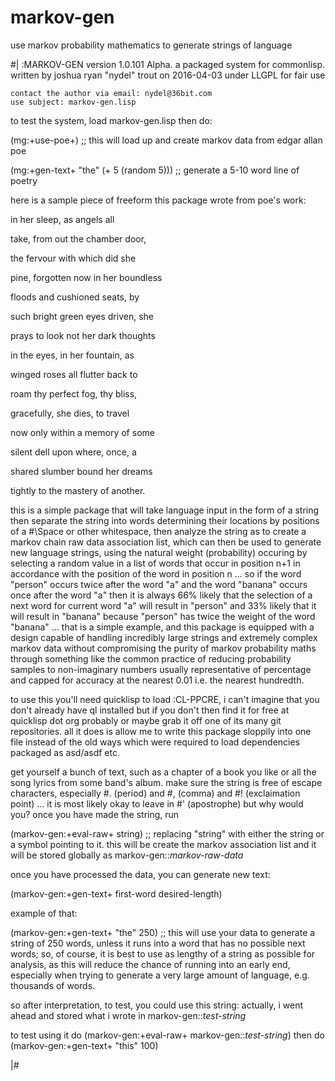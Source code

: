 # markov-gen
use markov probability mathematics to generate strings of language

#| :MARKOV-GEN version 1.0.101 Alpha. a packaged system for commonlisp.
    written by joshua ryan "nydel" trout on 2016-04-03 under LLGPL for fair use

    contact the author via email: nydel@36bit.com
    use subject: markov-gen.lisp





   to test the system, load markov-gen.lisp then do:


   (mg:+use-poe+) ;; this will load up and create markov data from edgar allan poe
   

   (mg:+gen-text+ "the" (+ 5 (random 5))) ;; generate a 5-10 word line of poetry





   here is a sample piece of freeform this package wrote from poe's work:
   



   in her sleep, as angels all

   take, from out the chamber door,
   
   the fervour with which did she
   
   pine, forgotten now in her boundless
   
   floods and cushioned seats, by
   
   such bright green eyes driven, she
   
   prays to look not her dark thoughts
   
   in the eyes, in her fountain, as
   
   winged roses all flutter back to
   
   roam thy perfect fog, thy bliss,
   
   gracefully, she dies, to travel
   
   now only within a memory of some
   
   silent dell upon where, once, a
   
   shared slumber bound her dreams
   
   tightly to the mastery of another.
   






   this is a simple package that will take language input in the form of a string
   then separate the string into words determining their locations by positions of
   a #\Space or other whitespace, then analyze the string as to create a markov chain
   raw data association list, which can then be used to generate new language strings,
   using the natural weight (probability) occuring by selecting a random value in a
   list of words that occur in position n+1 in accordance with the position of the
   word in position n ... so if the word "person" occurs twice after the word "a" and
   the word "banana" occurs once after the word "a" then it is always 66% likely that
   the selection of a next word for current word "a" will result in "person" and 33%
   likely that it will result in "banana" because "person" has twice the weight of
   the word "banana" ... that is a simple example, and this package is equipped with
   a design capable of handling incredibly large strings and extremely complex markov
   data without compromising the purity of markov probability maths through something
   like the common practice of reducing probability samples to non-imaginary numbers
   usually representative of percentage and capped for accuracy at the nearest 0.01
   i.e. the nearest hundredth.

   to use this you'll need quicklisp to load :CL-PPCRE, i can't imagine that you don't
   already have ql installed but if you don't then find it for free at quicklisp dot
   org probably or maybe grab it off one of its many git repositories. all it does is
   allow me to write this package sloppily into one file instead of the old ways which
   were required to load dependencies packaged as asd/asdf etc.

   get yourself a bunch of text, such as a chapter of a book you like or all the song
   lyrics from some band's album. make sure the string is free of escape characters,
   especially #\. (period) and #\, (comma) and #\! (exclaimation point) ... it is most
   likely okay to leave in #\' (apostrophe) but why would you? once you have made the
   string, run

   (markov-gen:+eval-raw+ string)  ;; replacing "string" with either the string or a
   symbol pointing to it. this will be create the markov association list and it will
   be stored globally as markov-gen::*markov-raw-data*

   once you have processed the data, you can generate new text:

   (markov-gen:+gen-text+ first-word desired-length)

   example of that:

   (markov-gen:+gen-text+ "the" 250) ;; this will use your data to generate a string
   of 250 words, unless it runs into a word that has no possible next words; so, of
   course, it is best to use as lengthy of a string as possible for analysis, as this
   will reduce the chance of running into an early end, especially when trying to
   generate a very large amount of language, e.g. thousands of words.

   so after interpretation, to test, you could use this string: actually,
   i went ahead and stored what i wrote in markov-gen::*test-string*

   to test using it do (markov-gen:+eval-raw+ markov-gen::*test-string*)
               then do (markov-gen:+gen-text+ "this" 100)

|#
